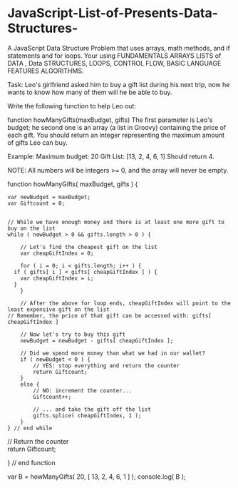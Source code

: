 # JavaScript-List-of-Presents-Data-Structures-
A JavaScript Data Structure Problem that uses arrays, math methods, and if statements and for loops. Your using FUNDAMENTALS ARRAYS LISTS of DATA , Data STRUCTURES, LOOPS, CONTROL FLOW, BASIC LANGUAGE FEATURES ALGORITHMS.

Task:
Leo's girlfriend asked him to buy a gift list during his next trip, now he wants to know how many of them will he be able to buy.

Write the following function to help Leo out:

function howManyGifts(maxBudget, gifts)
The first parameter is Leo's budget; he second one is an array (a list in Groovy) containing the price of each gift. You should return an integer representing the maximum amount of gifts Leo can buy.

Example:
Maximum budget: 20
Gift List: [13, 2, 4, 6, 1]
Should return 4.

NOTE: All numbers will be integers >= 0, and the array will never be empty.

function howManyGifts( maxBudget, gifts ) {
	
	var newBudget = maxBudget;
	var Giftcount = 0;

 
	// While we have enough money and there is at least one more gift to buy on the list
	while ( newBudget > 0 && gifts.length > 0 ) {
		
		// Let's find the cheapest gift on the list
		var cheapGiftIndex = 0;

		for ( i = 0; i < gifts.length; i++ ) {      
      if ( gifts[ i ] < gifts[ cheapGiftIndex ] ) {
        var cheapGiftIndex = i;
      }
		}

		// After the above for loop ends, cheapGiftIndex will point to the least expensive gift on the list
    // Remember, the price of that gift can be accessed with: gifts[ cheapGiftIndex ]

		// Now let's try to buy this gift
		newBudget = newBudget - gifts[ cheapGiftIndex ];

		// Did we spend more money than what we had in our wallet?
		if ( newBudget < 0 ) {
			// YES: stop everything and return the counter
			return Giftcount;
		}
		else {
			// NO: increment the counter...
			Giftcount++; 

			// ... and take the gift off the list
			gifts.splice( cheapGiftIndex, 1 );
		}
	} // end while
  
  // Return the counter  
  return Giftcount;

} // end function

var B = howManyGifts( 20, [ 13, 2, 4, 6, 1 ] );
console.log( B );

